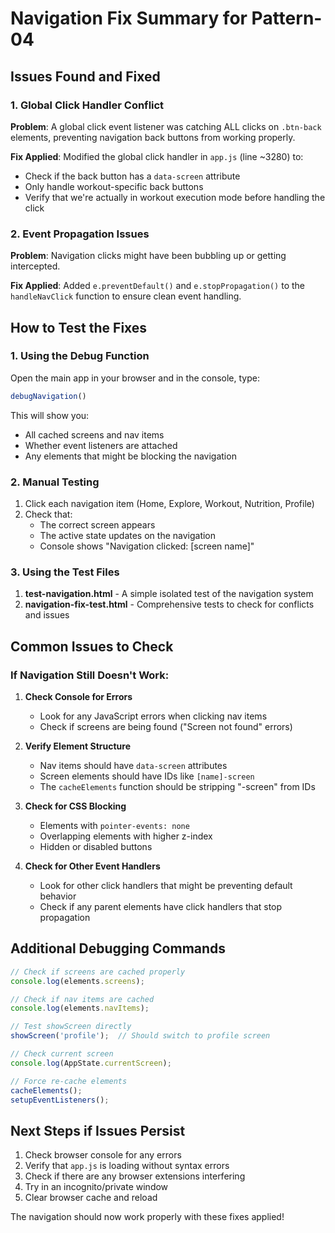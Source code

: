 # Navigation Fix Summary for Pattern-04

## Issues Found and Fixed

### 1. Global Click Handler Conflict
**Problem**: A global click event listener was catching ALL clicks on `.btn-back` elements, preventing navigation back buttons from working properly.

**Fix Applied**: Modified the global click handler in `app.js` (line ~3280) to:
- Check if the back button has a `data-screen` attribute
- Only handle workout-specific back buttons
- Verify that we're actually in workout execution mode before handling the click

### 2. Event Propagation Issues
**Problem**: Navigation clicks might have been bubbling up or getting intercepted.

**Fix Applied**: Added `e.preventDefault()` and `e.stopPropagation()` to the `handleNavClick` function to ensure clean event handling.

## How to Test the Fixes

### 1. Using the Debug Function
Open the main app in your browser and in the console, type:
```javascript
debugNavigation()
```

This will show you:
- All cached screens and nav items
- Whether event listeners are attached
- Any elements that might be blocking the navigation

### 2. Manual Testing
1. Click each navigation item (Home, Explore, Workout, Nutrition, Profile)
2. Check that:
   - The correct screen appears
   - The active state updates on the navigation
   - Console shows "Navigation clicked: [screen name]"

### 3. Using the Test Files
1. **test-navigation.html** - A simple isolated test of the navigation system
2. **navigation-fix-test.html** - Comprehensive tests to check for conflicts and issues

## Common Issues to Check

### If Navigation Still Doesn't Work:

1. **Check Console for Errors**
   - Look for any JavaScript errors when clicking nav items
   - Check if screens are being found ("Screen not found" errors)

2. **Verify Element Structure**
   - Nav items should have `data-screen` attributes
   - Screen elements should have IDs like `[name]-screen`
   - The `cacheElements` function should be stripping "-screen" from IDs

3. **Check for CSS Blocking**
   - Elements with `pointer-events: none`
   - Overlapping elements with higher z-index
   - Hidden or disabled buttons

4. **Check for Other Event Handlers**
   - Look for other click handlers that might be preventing default behavior
   - Check if any parent elements have click handlers that stop propagation

## Additional Debugging Commands

```javascript
// Check if screens are cached properly
console.log(elements.screens);

// Check if nav items are cached
console.log(elements.navItems);

// Test showScreen directly
showScreen('profile');  // Should switch to profile screen

// Check current screen
console.log(AppState.currentScreen);

// Force re-cache elements
cacheElements();
setupEventListeners();
```

## Next Steps if Issues Persist

1. Check browser console for any errors
2. Verify that `app.js` is loading without syntax errors
3. Check if there are any browser extensions interfering
4. Try in an incognito/private window
5. Clear browser cache and reload

The navigation should now work properly with these fixes applied!